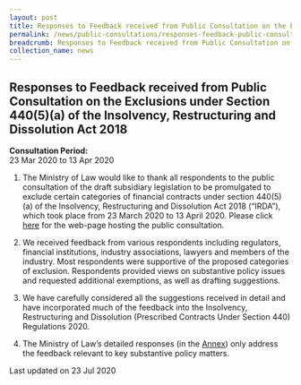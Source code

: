 ```yaml
---
layout: post
title: Responses to Feedback received from Public Consultation on the Exclusions under Section 440(5)(a) of the Insolvency, Restructuring and Dissolution Act 2018 
permalink: /news/public-consultations/responses-feedback-public-consultation-exclusions-s440-irda/
breadcrumb: Responses to Feedback received from Public Consultation on the Exclusions under Section 440(5)(a) of the Insolvency, Restructuring and Dissolution Act 2018 
collection_name: news
---
```

Responses to Feedback received from Public Consultation on the Exclusions under Section 440(5)(a) of the Insolvency, Restructuring and Dissolution Act 2018 
---

**Consultation Period:**  
23 Mar 2020 to 13 Apr 2020

1. The Ministry of Law would like to thank all respondents to the public consultation of the draft subsidiary legislation to be promulgated to exclude certain categories of financial contracts under section 440(5)(a) of the Insolvency, Restructuring and Dissolution Act 2018 (“IRDA”), which took place from 23 March 2020 to 13 April 2020. Please click [here](/news/public-consultations/public-consultation-on-section-440-of-insolvency-restructuring-dissolution-act/) for the web-page hosting the public consultation.

2. We received feedback from various respondents including regulators, financial institutions, industry associations, lawyers and members of the industry. Most respondents were supportive of the proposed categories of exclusion. Respondents provided views on substantive policy issues and requested additional exemptions, as well as drafting suggestions.

3. We have carefully considered all the suggestions received in detail and have incorporated much of the feedback into the Insolvency, Restructuring and Dissolution (Prescribed Contracts Under Section 440) Regulations 2020.

4. The Ministry of Law’s detailed responses (in the [Annex](/files/IRDA-Govt-Response-s440-Feedback.pdf/)) only address the feedback relevant to key substantive policy matters.

<p class="right-side-updated">Last updated on 23 Jul 2020</p>
